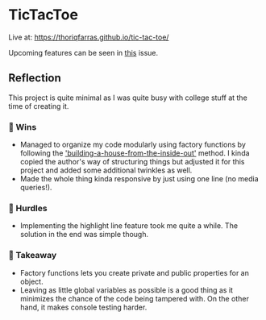 # TicTacToe

Live at: https://thoriqfarras.github.io/tic-tac-toe/

Upcoming features can be seen in [this](https://github.com/thoriqfarras/tic-tac-toe/issues/1) issue.

## Reflection

This project is quite minimal as I was quite busy with college stuff at the time of creating it.

### 👑 Wins
- Managed to organize my code modularly using factory functions by following the ['building-a-house-from-the-inside-out'](https://www.ayweb.dev/blog/building-a-house-from-the-inside-out) method. I kinda copied the author's way of structuring things but adjusted it for this project and added some additional twinkles as well.
- Made the whole thing kinda responsive by just using one line (no media queries!).

### 🚧 Hurdles
- Implementing the highlight line feature took me quite a while. The solution in the end was simple though.

### 🛄 Takeaway
- Factory functions lets you create private and public properties for an object.
- Leaving as little global variables as possible is a good thing as it minimizes the chance of the code being tampered with. On the other hand, it makes console testing harder.
